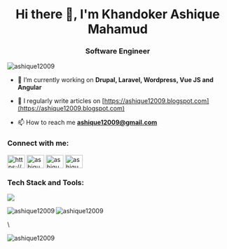 <h1 align="center">Hi there 👋, I'm Khandoker Ashique Mahamud</h1>
<h3 align="center">Software Engineer</h3>

<p align="left"> <img src="https://komarev.com/ghpvc/?username=ashique12009&label=Profile%20views&color=0e75b6&style=flat" alt="ashique12009" /> </p>

- 🌱 I’m currently working on **Drupal, Laravel, Wordpress, Vue JS and Angular**

- 📝 I regularly write articles on [https://ashique12009.blogspot.com](https://ashique12009.blogspot.com)

- 📫 How to reach me **ashique12009@gmail.com**

<h3 align="left">Connect with me:</h3>
<p align="left">
<a href="https://codepen.io/ashique12009" target="blank"><img align="center" src="https://raw.githubusercontent.com/rahuldkjain/github-profile-readme-generator/master/src/images/icons/Social/codepen.svg" alt="https://codepen.io/ashique12009" height="30" width="40" /></a>
<a href="https://twitter.com/ashique12009" target="blank"><img align="center" src="https://raw.githubusercontent.com/rahuldkjain/github-profile-readme-generator/master/src/images/icons/Social/twitter.svg" alt="ashique12009" height="30" width="40" /></a>
<a href="https://linkedin.com/in/ashique12009" target="blank"><img align="center" src="https://raw.githubusercontent.com/rahuldkjain/github-profile-readme-generator/master/src/images/icons/Social/linked-in-alt.svg" alt="ashique12009" height="30" width="40" /></a>
<a href="https://fb.com/ashique12009" target="blank"><img align="center" src="https://raw.githubusercontent.com/rahuldkjain/github-profile-readme-generator/master/src/images/icons/Social/facebook.svg" alt="ashique12009" height="30" width="40" /></a>
</p>

<h3 align="left">Tech Stack and Tools:</h3>
<p align="left"> <img src="https://skillicons.dev/icons?i=html,css,sass,bootstrap,js,jquery,angular,vue,react,redux,ts,nodejs,express,java,php,laravel,wordpress,firebase,mysql,sqlite,flutter,git,github,gitlab,linux,nginx,ps,postman" /> </p>

<p align="left"><img src="https://github-readme-stats.vercel.app/api/top-langs?username=ashique12009&show_icons=true&locale=en&layout=compact" alt="ashique12009" /><img align="left" src="https://github-readme-stats.vercel.app/api?username=ashique12009&show_icons=true&locale=en" alt="ashique12009" />
</p>\
<p align="left"><img src="https://github-readme-streak-stats.herokuapp.com/?user=ashique12009&" alt="ashique12009" /></p>
